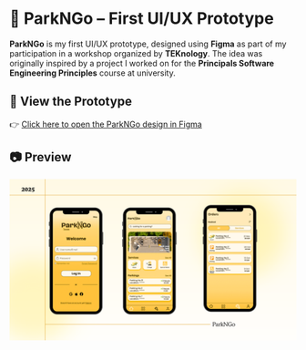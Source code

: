 # 🚗 ParkNGo – First UI/UX Prototype

**ParkNGo** is my first UI/UX prototype, designed using **Figma** as part of my participation in a workshop organized by **TEKnology**. The idea was originally inspired by a project I worked on for the **Principals Software Engineering Principles** course at university.

## 🔗 View the Prototype
👉 [Click here to open the ParkNGo design in Figma](https://www.figma.com/design/C8OONTOH1aRRBSV0TO03QT/ParkNGo?node-id=0-1&t=4JjIDRWN5gbvE0vN-1)

## 📷 Preview
![ParkNGo Preview](ParkNG_view.png)

